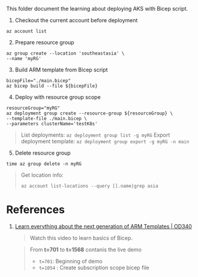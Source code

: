 This folder document the learning about deploying AKS with Bicep script.

1. Checkout the current account before deployment

``` shell 
az account list
```

2. Prepare resource group

``` shell
az group create --location 'southeastasia' \
--name 'myRG'
```


3. Build ARM template from Bicep script

```  shell
bicepFile="./main.bicep"
az bicep build --file ${bicepFile}
```


4. Deploy with resource group scope

``` shell
resourceGroup="myRG"
az deployment group create --resource-group ${resourceGroup} \
--template-file ./main.bicep \
--parameters clusterName='testK8s'

```
> List deployments: `az deployment group list -g myRG` 
> Export deployment template: `az deployment group export -g myRG -n main` 

5. Delete resource group

``` shell
time az group delete -n myRG
```

> Get location info:
>
> `az account list-locations --query [].name|grep asia`

# References

1. [Learn everything about the next generation of ARM Templates | OD340](https://youtu.be/sc1kJfcRQgY?t=701)

    > Watch this video to learn basics of Bicep.

    > From **t=701** to **t=1568** contanis the live demo 
    > - `t=701`: Beginning of demo
    > - `t=1054` : Create subscription scope bicep file
